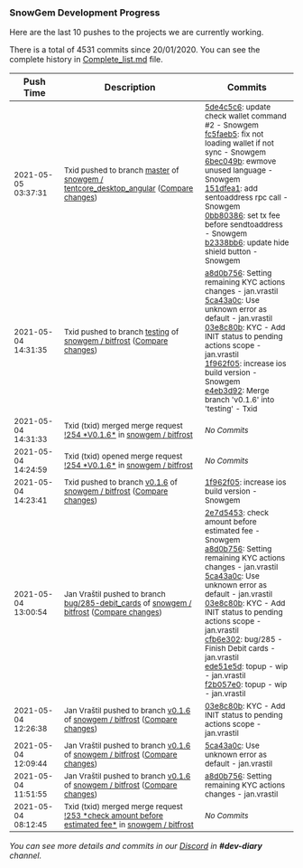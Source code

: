 
### SnowGem Development Progress

Here are the last 10 pushes to the projects we are currently working.

There is a total of 4531 commits since 20/01/2020. You can see the complete history in
 [Complete_list.md](Complete_list.md) file.

| Push Time | Description | Commits |
| --- | --- | --- |
| <sub>2021-05-05 03:37:31</sub> | <sub>Txid pushed to branch [master](https://gitlab.com/snowgem/tentcore_desktop_angular/commits/master) of [snowgem / tentcore\_desktop\_angular](https://gitlab.com/snowgem/tentcore_desktop_angular) ([Compare changes](https://gitlab.com/snowgem/tentcore_desktop_angular/compare/06e531c6046e96c2ae6361748dc4ba37fbe8706c...b2338bb6bf2fc2d1bd2b17e1fc66da4d387e5e03))</sub> | <sub>[5de4c5c6](https://gitlab.com/snowgem/tentcore_desktop_angular/-/commit/5de4c5c696cf092765fe7a1188cbad35fd8bbc26): update check wallet command #2 - Snowgem<br>[fc5faeb5](https://gitlab.com/snowgem/tentcore_desktop_angular/-/commit/fc5faeb5b5156f7f195c29a0273ed74906b476e8): fix not loading wallet if not sync - Snowgem<br>[6bec049b](https://gitlab.com/snowgem/tentcore_desktop_angular/-/commit/6bec049b671ef0baa0c81dc525f503f27c95bb8c): ewmove unused language - Snowgem<br>[151dfea1](https://gitlab.com/snowgem/tentcore_desktop_angular/-/commit/151dfea14600b5e279aad01d8930a0bc98b33ef0): add sentoaddress rpc call - Snowgem<br>[0bb80386](https://gitlab.com/snowgem/tentcore_desktop_angular/-/commit/0bb80386937e4283f389ebbb60691237a8d7b86e): set tx fee before sendtoaddress - Snowgem<br>[b2338bb6](https://gitlab.com/snowgem/tentcore_desktop_angular/-/commit/b2338bb6bf2fc2d1bd2b17e1fc66da4d387e5e03): update hide shield button - Snowgem</sub> |
| <sub>2021-05-04 14:31:35</sub> | <sub>Txid pushed to branch [testing](https://gitlab.com/snowgem/bitfrost/commits/testing) of [snowgem / bitfrost](https://gitlab.com/snowgem/bitfrost) ([Compare changes](https://gitlab.com/snowgem/bitfrost/compare/1601812a399da24e12df079ad628f45572c8079f...e4eb3d92a064f508631037ce7aca158755cd0d70))</sub> | <sub>[a8d0b756](https://gitlab.com/snowgem/bitfrost/-/commit/a8d0b7569b4337abafae91596705ea4bc2446ba6): Setting remaining KYC actions changes - jan.vrastil<br>[5ca43a0c](https://gitlab.com/snowgem/bitfrost/-/commit/5ca43a0cf5dca8857d30471d88e9df8e1659320c): Use unknown error as default - jan.vrastil<br>[03e8c80b](https://gitlab.com/snowgem/bitfrost/-/commit/03e8c80ba7d14a1a392d239a2df25f18dc41a1e9): KYC - Add INIT status to pending actions scope - jan.vrastil<br>[1f962f05](https://gitlab.com/snowgem/bitfrost/-/commit/1f962f057a92a042b2e38f50bd3c93b5e704cfad): increase ios build version - Snowgem<br>[e4eb3d92](https://gitlab.com/snowgem/bitfrost/-/commit/e4eb3d92a064f508631037ce7aca158755cd0d70): Merge branch 'v0.1.6' into 'testing' - Txid</sub> |
| <sub>2021-05-04 14:31:33</sub> | <sub>Txid (txid) merged merge request [\!254 \*V0\.1\.6\*](https://gitlab.com/snowgem/bitfrost/-/merge_requests/254) in [snowgem / bitfrost](https://gitlab.com/snowgem/bitfrost)</sub> | <sub>_No Commits_</sub> |
| <sub>2021-05-04 14:24:59</sub> | <sub>Txid (txid) opened merge request [\!254 \*V0\.1\.6\*](https://gitlab.com/snowgem/bitfrost/-/merge_requests/254) in [snowgem / bitfrost](https://gitlab.com/snowgem/bitfrost)</sub> | <sub>_No Commits_</sub> |
| <sub>2021-05-04 14:23:41</sub> | <sub>Txid pushed to branch [v0\.1\.6](https://gitlab.com/snowgem/bitfrost/commits/v0.1.6) of [snowgem / bitfrost](https://gitlab.com/snowgem/bitfrost) ([Compare changes](https://gitlab.com/snowgem/bitfrost/compare/03e8c80ba7d14a1a392d239a2df25f18dc41a1e9...1f962f057a92a042b2e38f50bd3c93b5e704cfad))</sub> | <sub>[1f962f05](https://gitlab.com/snowgem/bitfrost/-/commit/1f962f057a92a042b2e38f50bd3c93b5e704cfad): increase ios build version - Snowgem</sub> |
| <sub>2021-05-04 13:00:54</sub> | <sub>Jan Vraštil pushed to branch [bug/285\-debit\_cards](https://gitlab.com/snowgem/bitfrost/commits/bug/285-debit_cards) of [snowgem / bitfrost](https://gitlab.com/snowgem/bitfrost) ([Compare changes](https://gitlab.com/snowgem/bitfrost/compare/5be26c4d39504f1afa053dc6756fc58220391d0a...f2b057e018b3f57ac6fb2ec67f70773121e49133))</sub> | <sub>[2e7d5453](https://gitlab.com/snowgem/bitfrost/-/commit/2e7d5453bfcc96ee5e3d9f74e786b8e8605cea2f): check amount before estimated fee - Snowgem<br>[a8d0b756](https://gitlab.com/snowgem/bitfrost/-/commit/a8d0b7569b4337abafae91596705ea4bc2446ba6): Setting remaining KYC actions changes - jan.vrastil<br>[5ca43a0c](https://gitlab.com/snowgem/bitfrost/-/commit/5ca43a0cf5dca8857d30471d88e9df8e1659320c): Use unknown error as default - jan.vrastil<br>[03e8c80b](https://gitlab.com/snowgem/bitfrost/-/commit/03e8c80ba7d14a1a392d239a2df25f18dc41a1e9): KYC - Add INIT status to pending actions scope - jan.vrastil<br>[cfb6e302](https://gitlab.com/snowgem/bitfrost/-/commit/cfb6e302bc42c451ba7651dc2d090c97b502e494): bug/285 - Finish Debit cards - jan.vrastil<br>[ede51e5d](https://gitlab.com/snowgem/bitfrost/-/commit/ede51e5dd81bd72b5ab282ccdac4692f9a3dd0f8): topup - wip - jan.vrastil<br>[f2b057e0](https://gitlab.com/snowgem/bitfrost/-/commit/f2b057e018b3f57ac6fb2ec67f70773121e49133): topup - wip - jan.vrastil</sub> |
| <sub>2021-05-04 12:26:38</sub> | <sub>Jan Vraštil pushed to branch [v0\.1\.6](https://gitlab.com/snowgem/bitfrost/commits/v0.1.6) of [snowgem / bitfrost](https://gitlab.com/snowgem/bitfrost) ([Compare changes](https://gitlab.com/snowgem/bitfrost/compare/5ca43a0cf5dca8857d30471d88e9df8e1659320c...03e8c80ba7d14a1a392d239a2df25f18dc41a1e9))</sub> | <sub>[03e8c80b](https://gitlab.com/snowgem/bitfrost/-/commit/03e8c80ba7d14a1a392d239a2df25f18dc41a1e9): KYC - Add INIT status to pending actions scope - jan.vrastil</sub> |
| <sub>2021-05-04 12:09:44</sub> | <sub>Jan Vraštil pushed to branch [v0\.1\.6](https://gitlab.com/snowgem/bitfrost/commits/v0.1.6) of [snowgem / bitfrost](https://gitlab.com/snowgem/bitfrost) ([Compare changes](https://gitlab.com/snowgem/bitfrost/compare/a8d0b7569b4337abafae91596705ea4bc2446ba6...5ca43a0cf5dca8857d30471d88e9df8e1659320c))</sub> | <sub>[5ca43a0c](https://gitlab.com/snowgem/bitfrost/-/commit/5ca43a0cf5dca8857d30471d88e9df8e1659320c): Use unknown error as default - jan.vrastil</sub> |
| <sub>2021-05-04 11:51:55</sub> | <sub>Jan Vraštil pushed to branch [v0\.1\.6](https://gitlab.com/snowgem/bitfrost/commits/v0.1.6) of [snowgem / bitfrost](https://gitlab.com/snowgem/bitfrost) ([Compare changes](https://gitlab.com/snowgem/bitfrost/compare/2e7d5453bfcc96ee5e3d9f74e786b8e8605cea2f...a8d0b7569b4337abafae91596705ea4bc2446ba6))</sub> | <sub>[a8d0b756](https://gitlab.com/snowgem/bitfrost/-/commit/a8d0b7569b4337abafae91596705ea4bc2446ba6): Setting remaining KYC actions changes - jan.vrastil</sub> |
| <sub>2021-05-04 08:12:45</sub> | <sub>Txid (txid) merged merge request [\!253 \*check amount before estimated fee\*](https://gitlab.com/snowgem/bitfrost/-/merge_requests/253) in [snowgem / bitfrost](https://gitlab.com/snowgem/bitfrost)</sub> | <sub>_No Commits_</sub> |

_You can see more details and commits in our [Discord](https://discord.gg/zumGnbg) in **#dev-diary** channel._
